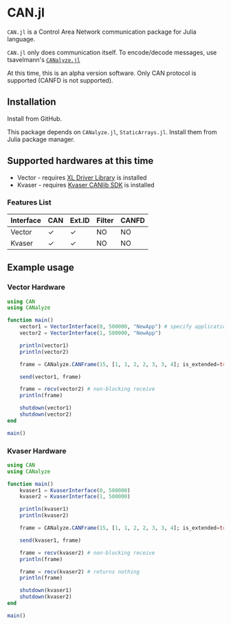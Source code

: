 # CAN.jl

`CAN.jl` is a Control Area Network communication package for Julia language.

`CAN.jl` only does communication itself.
To encode/decode messages, use tsavelmann's [`CANalyze.jl`](https://github.com/tsabelmann/CANalyze.jl/tree/main)

At this time, this is an alpha version software. 
Only CAN protocol is supported (CANFD is not supported).

## Installation
Install from GitHub.

This package depends on `CANalyze.jl`, `StaticArrays.jl`. Install them from Julia package manager.

## Supported hardwares at this time

* Vector - requires [XL Driver Library](https://www.vector.com/int/en/download/xl-driver-library/) is installed
* Kvaser - requires [Kvaser CANlib SDK](https://kvaser.com/single-download/?download_id=47112) is installed

### Features List

|Interface|CAN|Ext.ID|Filter|CANFD|
|----|----|----|----|----|
|Vector|✓|✓|NO|NO|
|Kvaser|✓|✓|NO|NO|

## Example usage

### Vector Hardware

```jl
using CAN
using CANalyze

function main()
    vector1 = VectorInterface(0, 500000, "NewApp") # specify application name in Vector Hardware Manager
    vector2 = VectorInterface(1, 500000, "NewApp")

    println(vector1)
    println(vector2)

    frame = CANalyze.CANFrame(15, [1, 1, 2, 2, 3, 3, 4]; is_extended=true)

    send(vector1, frame)

    frame = recv(vector2) # non-blocking receive
    println(frame)

    shutdown(vector1)
    shutdown(vector2)
end

main()
```

### Kvaser Hardware

```jl
using CAN
using CANalyze

function main()
    kvaser1 = KvaserInterface(0, 500000)
    kvaser2 = KvaserInterface(1, 500000)

    println(kvaser1)
    println(kvaser2)

    frame = CANalyze.CANFrame(15, [1, 1, 2, 2, 3, 3, 4]; is_extended=true)

    send(kvaser1, frame)

    frame = recv(kvaser2) # non-blocking receive
    println(frame)

    frame = recv(kvaser2) # returns nothing
    println(frame)

    shutdown(kvaser1)
    shutdown(kvaser2)
end

main()
```